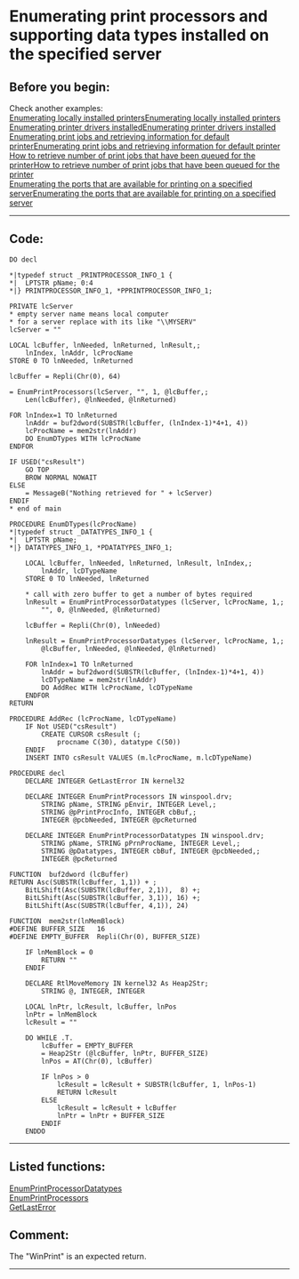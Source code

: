 <link rel="stylesheet" type="text/css" href="../css/win32api.css">  
<link rel="stylesheet" href="https://cdnjs.cloudflare.com/ajax/libs/font-awesome/4.7.0/css/font-awesome.min.css">

# Enumerating print processors and supporting data types installed on the specified server

## Before you begin:
Check another examples:  
<a href="?example=146">Enumerating locally installed printers</a>[Enumerating locally installed printers](sample_146.md)  
<a href="?example=82">Enumerating printer drivers installed</a>[Enumerating printer drivers installed](sample_082.md)  
<a href="?example=368">Enumerating print jobs and retrieving information for default printer</a>[Enumerating print jobs and retrieving information for default printer](sample_368.md)  
<a href="?example=367">How to retrieve number of print jobs that have been queued for the printer</a>[How to retrieve number of print jobs that have been queued for the printer](sample_367.md)  
<a href="?example=334">Enumerating the ports that are available for printing on a specified server</a>[Enumerating the ports that are available for printing on a specified server](sample_334.md)  
  
***  


## Code:
```foxpro  
DO decl

*|typedef struct _PRINTPROCESSOR_INFO_1 {
*|  LPTSTR pName; 0:4
*|} PRINTPROCESSOR_INFO_1, *PPRINTPROCESSOR_INFO_1;

PRIVATE lcServer
* empty server name means local computer
* for a server replace with its like "\\MYSERV"
lcServer = ""

LOCAL lcBuffer, lnNeeded, lnReturned, lnResult,;
	lnIndex, lnAddr, lcProcName
STORE 0 TO lnNeeded, lnReturned

lcBuffer = Repli(Chr(0), 64)

= EnumPrintProcessors(lcServer, "", 1, @lcBuffer,;
	Len(lcBuffer), @lnNeeded, @lnReturned)

FOR lnIndex=1 TO lnReturned
	lnAddr = buf2dword(SUBSTR(lcBuffer, (lnIndex-1)*4+1, 4))
	lcProcName = mem2str(lnAddr)
	DO EnumDTypes WITH lcProcName
ENDFOR

IF USED("csResult")
	GO TOP
	BROW NORMAL NOWAIT
ELSE
	= MessageB("Nothing retrieved for " + lcServer)
ENDIF
* end of main

PROCEDURE EnumDTypes(lcProcName)
*|typedef struct _DATATYPES_INFO_1 {
*|  LPTSTR pName;
*|} DATATYPES_INFO_1, *PDATATYPES_INFO_1;

	LOCAL lcBuffer, lnNeeded, lnReturned, lnResult, lnIndex,;
		lnAddr, lcDTypeName
	STORE 0 TO lnNeeded, lnReturned

	* call with zero buffer to get a number of bytes required
	lnResult = EnumPrintProcessorDatatypes (lcServer, lcProcName, 1,;
		"", 0, @lnNeeded, @lnReturned)

	lcBuffer = Repli(Chr(0), lnNeeded)

	lnResult = EnumPrintProcessorDatatypes (lcServer, lcProcName, 1,;
		@lcBuffer, lnNeeded, @lnNeeded, @lnReturned)

	FOR lnIndex=1 TO lnReturned
		lnAddr = buf2dword(SUBSTR(lcBuffer, (lnIndex-1)*4+1, 4))
		lcDTypeName = mem2str(lnAddr)
		DO AddRec WITH lcProcName, lcDTypeName
	ENDFOR
RETURN

PROCEDURE AddRec (lcProcName, lcDTypeName)
	IF Not USED("csResult")
		CREATE CURSOR csResult (;
			procname C(30), datatype C(50))
	ENDIF
	INSERT INTO csResult VALUES (m.lcProcName, m.lcDTypeName)

PROCEDURE decl
	DECLARE INTEGER GetLastError IN kernel32

	DECLARE INTEGER EnumPrintProcessors IN winspool.drv;
		STRING pName, STRING pEnvir, INTEGER Level,;
		STRING @pPrintProcInfo, INTEGER cbBuf,;
		INTEGER @pcbNeeded, INTEGER @pcReturned

	DECLARE INTEGER EnumPrintProcessorDatatypes IN winspool.drv;
		STRING pName, STRING pPrnProcName, INTEGER Level,;
		STRING @pDatatypes, INTEGER cbBuf, INTEGER @pcbNeeded,;
		INTEGER @pcReturned

FUNCTION  buf2dword (lcBuffer)
RETURN Asc(SUBSTR(lcBuffer, 1,1)) + ;
	BitLShift(Asc(SUBSTR(lcBuffer, 2,1)),  8) +;
	BitLShift(Asc(SUBSTR(lcBuffer, 3,1)), 16) +;
	BitLShift(Asc(SUBSTR(lcBuffer, 4,1)), 24)

FUNCTION  mem2str(lnMemBlock)
#DEFINE BUFFER_SIZE   16
#DEFINE EMPTY_BUFFER  Repli(Chr(0), BUFFER_SIZE)

	IF lnMemBlock = 0
		RETURN ""
	ENDIF

	DECLARE RtlMoveMemory IN kernel32 As Heap2Str;
		STRING @, INTEGER, INTEGER

	LOCAL lnPtr, lcResult, lcBuffer, lnPos
	lnPtr = lnMemBlock
	lcResult = ""

	DO WHILE .T.
		lcBuffer = EMPTY_BUFFER
		= Heap2Str (@lcBuffer, lnPtr, BUFFER_SIZE)
		lnPos = AT(Chr(0), lcBuffer)

		IF lnPos > 0
			lcResult = lcResult + SUBSTR(lcBuffer, 1, lnPos-1)
			RETURN lcResult
		ELSE
			lcResult = lcResult + lcBuffer
			lnPtr = lnPtr + BUFFER_SIZE
		ENDIF
	ENDDO  
```  
***  


## Listed functions:
[EnumPrintProcessorDatatypes](../libraries/winspool.drv/EnumPrintProcessorDatatypes.md)  
[EnumPrintProcessors](../libraries/winspool.drv/EnumPrintProcessors.md)  
[GetLastError](../libraries/kernel32/GetLastError.md)  

## Comment:
The "WinPrint" is an expected return.  
  
***  

